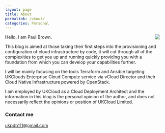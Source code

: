 ```yaml
---
layout: page
title: About
permalink: /about/
categories: Personal
---
```

Hello, I am Paul Brown.  <img align="right" src="https://raw.githubusercontent.com/ukpdb111/ukpdb111.github.io/master/images/profile.jpg">

This blog is aimed at those taking their first steps into the provisioning and configuration of cloud infrastructure by code, it will cut through all of the complexities to get you up and running quickly providing you with a foundation from which you can develop your capabilities further.

I will be mainly focusing on the tools Terraform and Ansible targeting UKClouds Enterprise Cloud Compute service via vCloud Director and their Cloud Native Infrastructure powered by OpenStack.

I am employed by UKCloud as a Cloud Deployment Architect and the information in this blog is the personal opinion of the author, and does not necessarily reflect the opinions or position of UKCloud Limited.

### Contact me

[ukpdb111@gmail.com](mailto:ukpdb111@gmail.com)
